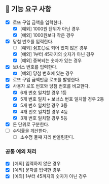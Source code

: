 ## 🚀 기능 요구 사항

- [X] 로또 구입 금액을 입력한다.
  - [X] [예외] 1000원 단위가 아닌 경우
  - [X] [예외] 1000원보다 작은 경우
- [X] 당첨 번호를 입력한다.
  - [ ] [예외] 쉼표(,)로 되어 있지 않은 경우
  - [X] [예외] 1부터 45까지의 숫자가 아닌 경우
  - [X] [예외] 중복되는 숫자가 있는 경우
- [X] 보너스 번호를 입력한다.
  - [X] [예외] 당첨 번호에 있는 경우
- [X] 로또 구입 금액만큼 로또를 발행한다.
- [X] 사용자 로또 번호와 당첨 번호를 비교한다.
  - [X] 6개 번호 일치할 경우 1등
  - [X] 5개 번호 일치 + 보너스 번호 일치할 경우 2등
  - [X] 5개 번호 일치할 경우 3등
  - [X] 4개 번호 일치할 경우 4등
  - [X] 3개 번호 일치할 경우 5등
- [X] 돈 단위로 구분한다.
- [ ] 수익률을 계산한다.
  - [ ] 소수점 둘쨰 자리 반올림한다.

### 공통 예외 처리
- [X] [예외] 입력하지 않은 경우
- [X] [예외] 문자를 입력한 경우
- [X] [예외] 1부터 45까지의 숫자가 아닌 경우